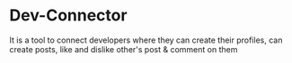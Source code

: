 # Dev-Connector
It is a tool to connect developers where they can create their profiles, can create posts, like and dislike other's post &amp; comment on them
